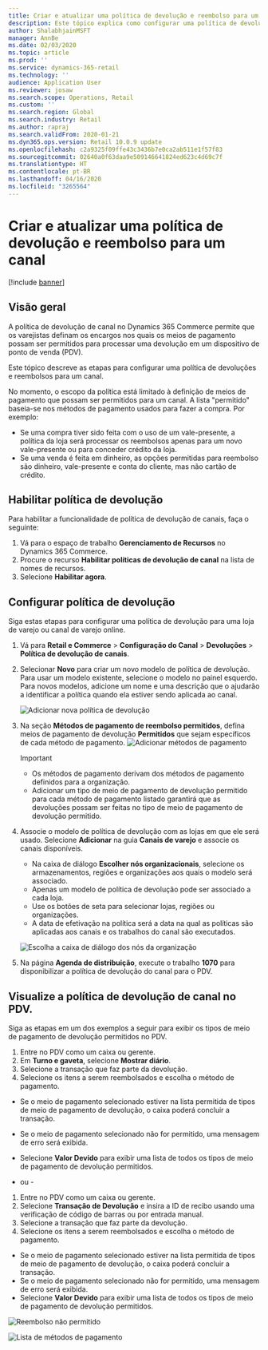 ```yaml
---
title: Criar e atualizar uma política de devolução e reembolso para um canal
description: Este tópico explica como configurar uma política de devoluções e reembolsos para um canal.
author: ShalabhjainMSFT
manager: AnnBe
ms.date: 02/03/2020
ms.topic: article
ms.prod: ''
ms.service: dynamics-365-retail
ms.technology: ''
audience: Application User
ms.reviewer: josaw
ms.search.scope: Operations, Retail
ms.custom: ''
ms.search.region: Global
ms.search.industry: Retail
ms.author: rapraj
ms.search.validFrom: 2020-01-21
ms.dyn365.ops.version: Retail 10.0.9 update
ms.openlocfilehash: c2a9325f09ffe43c3436b7e0ca2ab511e1f57f83
ms.sourcegitcommit: 02640a0f63daa9e509146641824ed623c4d69c7f
ms.translationtype: HT
ms.contentlocale: pt-BR
ms.lasthandoff: 04/16/2020
ms.locfileid: "3265564"
---
```

# <a name="create-and-update-a-returns-and-refunds-policy-for-a-channel"></a>Criar e atualizar uma política de devolução e reembolso para um canal

[!include [banner](includes/banner.md)]

## <a name="overview"></a>Visão geral

A política de devolução de canal no Dynamics 365 Commerce permite que os varejistas definam os encargos nos quais os meios de pagamento possam ser permitidos para processar uma devolução em um dispositivo de ponto de venda (PDV).  

Este tópico descreve as etapas para configurar uma política de devoluções e reembolsos para um canal.

No momento, o escopo da política está limitado à definição de meios de pagamento que possam ser permitidos para um canal. A lista "permitido" baseia-se nos métodos de pagamento usados para fazer a compra. Por exemplo:

- Se uma compra tiver sido feita com o uso de um vale-presente, a política da loja será processar os reembolsos apenas para um novo vale-presente ou para conceder crédito da loja. 
- Se uma venda é feita em dinheiro, as opções permitidas para reembolso são dinheiro, vale-presente e conta do cliente, mas não cartão de crédito. 


## <a name="enable-return-policy"></a>Habilitar política de devolução

Para habilitar a funcionalidade de política de devolução de canais, faça o seguinte:

1. Vá para o espaço de trabalho **Gerenciamento de Recursos** no Dynamics 365 Commerce.
2. Procure o recurso **Habilitar políticas de devolução de canal** na lista de nomes de recursos.
3. Selecione **Habilitar agora**. 

## <a name="configure-return-policy"></a>Configurar política de devolução

Siga estas etapas para configurar uma política de devolução para uma loja de varejo ou canal de varejo online.

1. Vá para **Retail e Commerce** \> **Configuração do Canal** \> **Devoluções** \> **Política de devolução de canais**.

2. Selecionar **Novo** para criar um novo modelo de política de devolução. Para usar um modelo existente, selecione o modelo no painel esquerdo. Para novos modelos, adicione um nome e uma descrição que o ajudarão a identificar a política quando ela estiver sendo aplicada ao canal.

   ![Adicionar nova política de devolução](media/Return-policy-page1.png "Adicionar nova política de devolução")
     
   
3. Na seção **Métodos de pagamento de reembolso permitidos**, defina meios de pagamento de devolução **Permitidos** que sejam específicos de cada método de pagamento.
   ![Adicionar métodos de pagamento](media/Return-policy-page2.PNG "Definir métodos de pagamento permitidos por tipo de pagamento")
   
    > [!IMPORTANT]
    > - Os métodos de pagamento derivam dos métodos de pagamento definidos para a organização.
    > - Adicionar um tipo de meio de pagamento de devolução permitido para cada método de pagamento listado garantirá que as devoluções possam ser feitas no tipo de meio de pagamento de devolução permitido.
    
4. Associe o modelo de política de devolução com as lojas em que ele será usado. Selecione **Adicionar** na guia **Canais de varejo** e associe os canais disponíveis. 

    - Na caixa de diálogo **Escolher nós organizacionais**, selecione os armazenamentos, regiões e organizações aos quais o modelo será associado.
    - Apenas um modelo de política de devolução pode ser associado a cada loja.
    - Use os botões de seta para selecionar lojas, regiões ou organizações.
    - A data de efetivação na política será a data na qual as políticas são aplicadas aos canais e os trabalhos do canal são executados. 

    ![Escolha a caixa de diálogo dos nós da organização](media/Return-policy-page3.PNG "Escolha a caixa de diálogo dos nós da organização")

5. Na página **Agenda de distribuição**, execute o trabalho **1070** para disponibilizar a política de devolução do canal para o PDV.

## <a name="preview-the-channel-return-policy-in-the-pos"></a>Visualize a política de devolução de canal no PDV.

Siga as etapas em um dos exemplos a seguir para exibir os tipos de meio de pagamento de devolução permitidos no PDV.

1. Entre no PDV como um caixa ou gerente.
2. Em **Turno e gaveta**, selecione **Mostrar diário**.
3. Selecione a transação que faz parte da devolução. 
4. Selecione os itens a serem reembolsados e escolha o método de pagamento.  
- Se o meio de pagamento selecionado estiver na lista permitida de tipos de meio de pagamento de devolução, o caixa poderá concluir a transação.
- Se o meio de pagamento selecionado não for permitido, uma mensagem de erro será exibida.
- Selecione **Valor Devido** para exibir uma lista de todos os tipos de meio de pagamento de devolução permitidos.

- ou -

1. Entre no PDV como um caixa ou gerente.
2. Selecione **Transação de Devolução** e insira a ID de recibo usando uma verificação de código de barras ou por entrada manual. 
3. Selecione a transação que faz parte da devolução. 
4. Selecione os itens a serem reembolsados e escolha o método de pagamento.  
- Se o meio de pagamento selecionado estiver na lista permitida de tipos de meio de pagamento de devolução, o caixa poderá concluir a transação.
- Se o meio de pagamento selecionado não for permitido, uma mensagem de erro será exibida.
- Selecione **Valor Devido** para exibir uma lista de todos os tipos de meio de pagamento de devolução permitidos.

![Reembolso não permitido](media/Return-policy-page6.png "Tipo de reembolso não permitido")



![Lista de métodos de pagamento](media/Return-policy-page5.PNG "Tipos de reembolso não permitidos")
